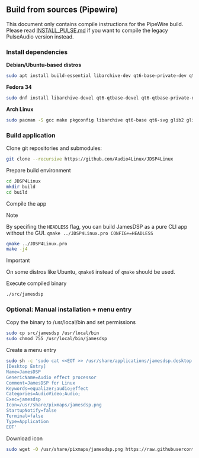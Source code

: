 ## Build from sources (Pipewire)

This document only contains compile instructions for the PipeWire build. Please read [INSTALL_PULSE.md](INSTALL_PULSE.md) if you want to compile the legacy PulseAudio version instead.

### Install dependencies

**Debian/Ubuntu-based distros**

```bash
sudo apt install build-essential libarchive-dev qt6-base-private-dev qt6-base-dev libqt6svg6-dev libglibmm-2.4-dev libglib2.0-dev libpipewire-0.3-dev qttools5-dev-tools libgl-dev
```

**Fedora 34**

```bash
sudo dnf install libarchive-devel qt6-qtbase-devel qt6-qtbase-private-devel qt6-qtsvg-devel glibmm24-devel glib2-devel pipewire-devel
```

**Arch Linux**

```bash
sudo pacman -S gcc make pkgconfig libarchive qt6-base qt6-svg glib2 glibmm pipewire
```

### Build application

Clone git repositories and submodules:

```bash
git clone --recursive https://github.com/Audio4Linux/JDSP4Linux
```

Prepare build environment

```bash
cd JDSP4Linux
mkdir build
cd build
```

Compile the app

> [!NOTE]  
> By specifing the `HEADLESS` flag, you can build JamesDSP as a pure CLI app without the GUI.
> `qmake ../JDSP4Linux.pro CONFIG+=HEADLESS`

```bash
qmake ../JDSP4Linux.pro
make -j4
```

> [!IMPORTANT]  
>
> On some distros like Ubuntu, `qmake6` instead of `qmake` should be used.

Execute compiled binary

```bash
./src/jamesdsp
```

### Optional: Manual installation + menu entry

Copy the binary to /usr/local/bin and set permissions

```bash
sudo cp src/jamesdsp /usr/local/bin
sudo chmod 755 /usr/local/bin/jamesdsp
```

Create a menu entry

```bash
sudo sh -c 'sudo cat <<EOT >> /usr/share/applications/jamesdsp.desktop
[Desktop Entry]
Name=JamesDSP
GenericName=Audio effect processor
Comment=JamesDSP for Linux
Keywords=equalizer;audio;effect
Categories=AudioVideo;Audio;
Exec=jamesdsp
Icon=/usr/share/pixmaps/jamesdsp.png
StartupNotify=false
Terminal=false
Type=Application
EOT'
```

Download icon

```bash
sudo wget -O /usr/share/pixmaps/jamesdsp.png https://raw.githubusercontent.com/Audio4Linux/JDSP4Linux/master/resources/icons/icon.png -q --show-progress
```
